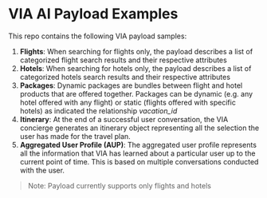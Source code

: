 # VIA AI Payload Examples


This repo contains the following VIA payload samples:

1. **Flights**: When searching for flights only, the payload describes a list of categorized flight search results and their respective attributes
2. **Hotels**: When searching for hotels only, the payload describes a list of categorized hotels search results and their respective attributes
3. **Packages**: Dynamic packages are bundles between flight and hotel products that are offered together. Packages can be dynamic (e.g. any hotel offered with any flight) or static (flights offered with specific hotels) as indicated the relationship _vacation_id_
4. **Itinerary**: At the end of a successful user conversation, the VIA concierge generates an itinerary object representing all the selection the user has made for the travel plan. 
5. **Aggregated User Profile (AUP)**: The aggregated user profile represents all the information that VIA has learned about a particular user up to the current point of time. This is based on multiple conversations conducted with the user.  

> Note: Payload currently supports only flights and hotels
